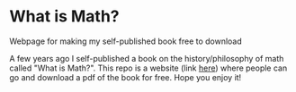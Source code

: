 # What is Math?
Webpage for making my self-published book free to download

A few years ago I self-published a book on the history/philosophy of math called "What is Math?".
This repo is a website (link [here](https://field-cady.github.io/what_is_math_pdf/))
where people can go and download a pdf of the book for free.
Hope you enjoy it!
